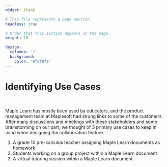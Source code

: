 ```yaml
---
widget: blank

# This file represents a page section.
headless: true

# Order that this section appears on the page.
weight: 15

design:
  columns: '1'
  background:
    color: '#fbf9fa' 
---
```


<div class="spacetop">

<h1>Identifying Use Cases</h1>
<br/>

Maple Learn has mostly been used by educators, and the product management team at Maplesoft had strong links to some of the customers. After many discussions and meetings with these stakeholders and some brainstorming on our part, we thought of 3 primary use cases to keep in mind when designing the collaboration feature.

  1. A grade 10 pre-calculus teacher assigning Maple Learn documents as homework
  2. Students working on a group project within a Maple Learn document
  3. A virtual tutoring session within a Maple Learn document
